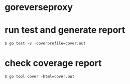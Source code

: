 # goreverseproxy

# run test and generate report
`$ go test -v -coverprofile=cover.out`

# check coverage report
`$ go tool cover -html=cover.out`